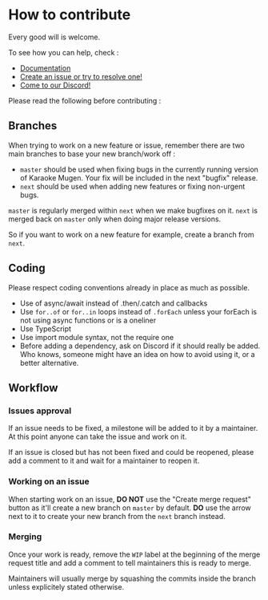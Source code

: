 # How to contribute

Every good will is welcome.

To see how you can help, check :

-   [Documentation](http://docs.karaokes.moe)
-   [Create an issue or try to resolve one!](https://lab.shelter.moe/karaokemugen/karaokemugen-app/issues)
-   [Come to our Discord!](https://karaokes.moe/discord)

Please read the following before contributing :

## Branches

When trying to work on a new feature or issue, remember there are two main branches to base your new branch/work off :

-   `master` should be used when fixing bugs in the currently running version of Karaoke Mugen. Your fix will be included in the next "bugfix" release.
-   `next` should be used when adding new features or fixing non-urgent bugs.

`master` is regularly merged within `next` when we make bugfixes on it. `next` is merged back on `master` only when doing major release versions.

So if you want to work on a new feature for example, create a branch from `next`.

## Coding

Please respect coding conventions already in place as much as possible.

-   Use of async/await instead of .then/.catch and callbacks
-   Use `for..of` or `for..in` loops instead of `.forEach` unless your forEach is not using async functions or is a oneliner
-   Use TypeScript
-   Use import module syntax, not the require one
-   Before adding a dependency, ask on Discord if it should really be added. Who knows, someone might have an idea on how to avoid using it, or a better alternative.

## Workflow

### Issues approval

If an issue needs to be fixed, a milestone will be added to it by a maintainer. At this point anyone can take the issue and work on it.

If an issue is closed but has not been fixed and could be reopened, please add a comment to it and wait for a maintainer to reopen it.

### Working on an issue

When starting work on an issue, **DO NOT** use the "Create merge request" button as it'll create a new branch on `master` by default. **DO** use the arrow next to it to create your new branch from the `next` branch instead.

### Merging

Once your work is ready, remove the `WIP` label at the beginning of the merge request title and add a comment to tell maintainers this is ready to merge.

Maintainers will usually merge by squashing the commits inside the branch unless explicitely stated otherwise.
